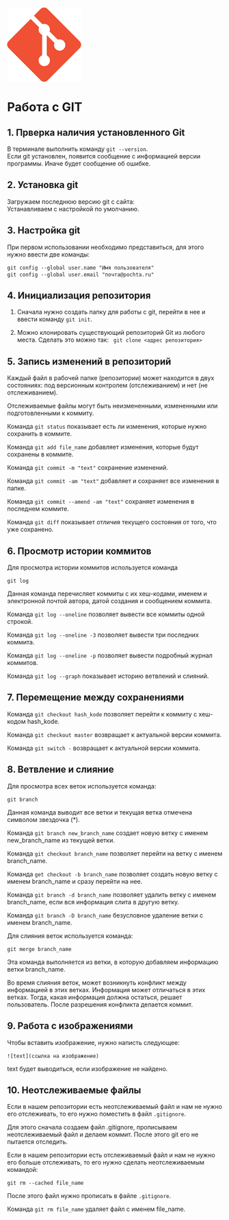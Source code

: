 ![Логотип](git-logo.png)
# Работа с GIT

## 1. Прверка наличия установленного Git

В терминале выполнить команду `git --version`.  
Если git установлен, появится сообщение с информацией версии программы. Иначе будет сообщение об ошибке.

## 2. Установка git

Загружаем последнюю версию git c сайта:   
Устанавливаем с настройкой по умолчанию. 

## 3. Настройка git

При первом использовании необходимо представиться, для этого нужно ввести две команды: 
```
git config --global user.name "Имя пользователя" 
git config --global user.email "почта@pochta.ru"
```

## 4. Инициализация репозитория

1. Сначала нужно создать папку  для работы с git, перейти в нее и ввести команду 
 `git init`.

2. Можно клонировать существующий репозиторий Git из любого места. Сделать это можно так:
` git clone <адрес репозитория>`

## 5. Запись изменений в репозиторий

Каждый файл в рабочей папке (репозитории) может находится
 в двух состояниях: под версионным контролем (отслеживанием) и нет (не отслеживанием).

 Отслеживаемые файлы могут быть неизмененными, измененными или подготовленными к коммиту.

Команда `git status` показывает есть ли изменения, которые нужно сохранить в коммите.

Команда `git add file_name` добавляет изменения, которые будут сохранены в коммите.

Команда `git commit -m "text"` сохранение изменений.

Команда `git commit -am "text"` добавляет и сохраняет все изменения в папке. 

Команда `git commit --amend -am "text"` сохраняет изменения в последнем коммите. 

Команда `git diff` показывает отличия текущего состояния от того, что уже сохранено.

## 6. Просмотр истории коммитов

Для просмотра истории коммитов используется команда 
``` 
git log 
```
Данная команда перечисляет коммиты с их хеш-кодами, именем и электронной почтой автора, датой создания и сообщением коммита.

Команда `git log --oneline` позволяет вывести все коммиты одной строкой.

Команда `git log --oneline -3` позволяет вывести три последних коммита.

Команда `git log --oneline -p` позволяет вывести подробный журнал коммитов.

Команда `git log --graph` показывает историю ветвлений и слияний.

## 7. Перемещение между сохранениями 

Команда `git checkout hash_kode` позволяет перейти к коммиту с хеш-кодом hash_kode. 

Команда `git checkout master` возвращает к актуальной версии коммита.

Команда `git switch -` возвращает к актуальной версии коммита.

## 8. Ветвление и слияние

Для просмотра  всех веток используется команда:
```
git branch
```
Данная команда выводит все ветки и текущая ветка отмечена символом звездочка (*).

Команда `git branch new_branch_name` создает новую ветку с именем new_branch_name из текущей ветки.

Команда `git checkout branch_name` позволяет перейти на ветку с именем branch_name.

Команда `get checkout -b branch_name` позволяет создать новую ветку с именем branch_name и сразу перейти на нее.

Команда `git branch -d branch_name` позволяет удалить ветку с именем branch_name, если вся информация слита в другую ветку.

Команда `git branch -D branch_name` безусловное удаление ветки с именем branch_name.

Для слияния веток используется команда:
```
git merge branch_name
```
Эта команда выполняется из ветки, в которую добавляем информацию ветки branch_name.

Во время слияния веток, может возникнуть конфликт между информацией в этих ветках. Информация может отличаться в этих ветках. Тогда, какая информация должна остаться, решает пользователь. После разрешения конфликта делается коммит.

## 9. Работа с изображениями

Чтобы вставить изображение, нужно написть следующее: 
```
![text](ссылка на изображение)
```
text будет выводиться, если изображение не найдено.

## 10. Неотслеживаемые файлы

Если  в нашем репозитории есть неотслеживаемый файл и нам не нужно его отслеживать, то его нужно поместить в файл `.gitignore`.  

Для этого сначала создаем файл .gitignore, прописываем неотслеживаемый файл и делаем коммит. После этого git его не пытается отследить.

Если  в нашем репозитории есть отслеживаемый файл и нам не нужно его больше отслеживать, то его нужно сделать неотслеживаемым командой:
```
git rm --cached file_name
```
После этого файл нужно прописать в файле `.gitignore`.  

Команда `git rm file_name` удаляет файл с именем file_name.

